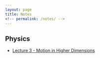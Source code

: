 ```yaml
---
layout: page
title: Notes
<!-- permalink: /notes/ -->
---
```


## Physics
- [Lecture 3 - Motion in Higher Dimensions](https://drive.google.com/file/d/1EkhSoDz2dlPZY9vgX-Mtqv0OWV-lngcb/view?usp=sharing)